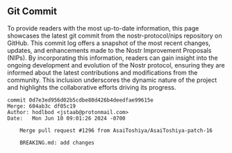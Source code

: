 ## Git Commit
To provide readers with the most up-to-date information, this page showcases the latest git commit from the nostr-protocol/nips repository on GitHub. This commit log offers a snapshot of the most recent changes, updates, and enhancements made to the Nostr Improvement Proposals (NIPs). By incorporating this information, readers can gain insight into the ongoing development and evolution of the Nostr protocol, ensuring they are informed about the latest contributions and modifications from the community. This inclusion underscores the dynamic nature of the project and highlights the collaborative efforts driving its progress.

```shell
commit 0d7e3ed956d02b5cdbe80d426b4deedfae99615e
Merge: 604ab3c df05c19
Author: hodlbod <jstaab@protonmail.com>
Date:   Mon Jun 10 09:01:26 2024 -0700

    Merge pull request #1296 from AsaiToshiya/AsaiToshiya-patch-16
    
    BREAKING.md: add changes
```
